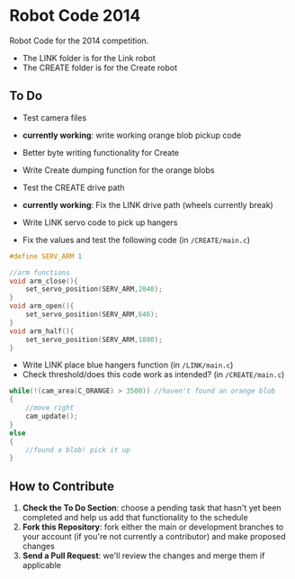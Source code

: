 # Robot Code 2014

Robot Code for the 2014 competition. 

- The LINK folder is for the Link robot
- The CREATE folder is for the Create robot

## To Do

* Test camera files
* **currently working**: write working orange blob pickup code
* Better byte writing functionality for Create
* Write Create dumping function for the orange blobs 
* Test the CREATE drive path
* **currently working**: Fix the LINK drive path (wheels currently break)
* Write LINK servo code to pick up hangers

* Fix the values and test the following code (in ```/CREATE/main.c```)

```c
#define SERV_ARM 1

//arm functions
void arm_close(){
	set_servo_position(SERV_ARM,2040);
}
void arm_open(){
	set_servo_position(SERV_ARM,646);
}
void arm_half(){
	set_servo_position(SERV_ARM,1800);
}
```
* Write LINK place blue hangers function (in ```/LINK/main.c```)
* Check threshold/does this code work as intended? (in ```/CREATE/main.c```)

```c
while(!(cam_area(C_ORANGE) > 3500)) //haven't found an orange blob
{
	//move right
	cam_update();
}
else
{
	//found a blob! pick it up
}
```
## How to Contribute
1. **Check the To Do Section**: choose a pending task that hasn't yet been completed and help us add that functionality to the schedule
2. **Fork this Repository**: fork either the main or development branches to your account (if you're not currently a contributor) and make proposed changes
3. **Send a Pull Request**: we'll review the changes and merge them if applicable
